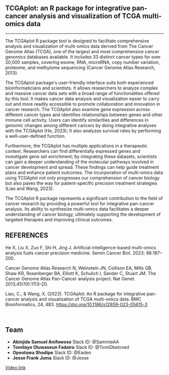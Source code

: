 ## **TCGAplot: an R package for integrative pan-cancer analysis and visualization of TCGA multi-omics data**

---

The TCGAplot R package tool is designed to facilitate comprehensive analysis and visualization of multi-omics data derived from The Cancer Genome Atlas (TCGA), one of the largest and most comprehensive cancer genomics databases available. It includes 33 distinct cancer types for over 20,000 samples, covering exome, RNA, microRNA, copy number variation, proteome, and methylome sequencing (Cancer Genome Atlas Research, 2013).

The TCGAplot package's user-friendly interface suits both experienced bioinformaticians and scientists. It allows researchers to analyze complex and massive cancer data sets with a broad range of functionalities offered by this tool. It makes cancer data analysis and visualization easier to carry out and more readily accessible to promote collaboration and innovation in cancer research. The TCGAplot also examine gene expression across different cancer types and identifies relationships between genes and other immune cell activity. Users can identify similarities and differences in genomic changes among different cancers by doing integrative analyses with the TCGAplot (He, 2023); It also analyzes survival rates by performing a well-user-defined function.

Furthermore, the TCGAplot has multiple applications in a therapeutic context. Researchers can find differentially expressed genes and investigate gene set enrichment; by integrating these datasets, scientists can gain a deeper understanding of the molecular pathways involved in cancer development and spread. These findings can help guide treatment plans and enhance patient outcomes. The incorporation of multi-omics data using TCGAplot not only progresses our comprehension of cancer biology but also paves the way for patient-specific precision treatment strategies (Liao and Wang, 2023).

The TCGAplot R package represents a significant contribution to the field of cancer research by providing a powerful tool for integrative pan-cancer analysis. Its ability to synthesize multi-omics data facilitates a deeper understanding of cancer biology, ultimately supporting the development of targeted therapies and improving clinical outcomes.

## **REFERENCES**

He X, Liu X, Zuo F, Shi H, Jing J. Artificial intelligence-based multi-omics analysis fuels cancer precision medicine. Semin Cancer Biol. 2023; 88:187–200.

Cancer Genome Atlas Research N, Weinstein JN, Collison EA, Mills GB, Shaw KR, Rosenberger BA, Elliott K, Schulich I, Sander C, Stuart JM. The Cancer Genome Atlas Pan-Cancer analysis project. Nat Genet. 2013;45(10):1113–20.

Liao, C., & Wang, X. (2023). TCGAplot: An R package for integrative pan-cancer analysis and visualization of TCGA multi-omics data. BMC Bioinformatics, 24, 483. <https://doi.org/10.1186/s12859-023-05615-3>

 

## **Team**

- **Akinjide Samuel Anifowose**
Slack ID: @SammieAA
- **Tomilayo Oluwaseun Fadairo**
Slack ID: @TomiDbeloved
- **Opeoluwa Shodipe**
Slack ID: @Eaden
- **Jesse Frank Juma**
Slack ID: @Jesse

[Video link](https://www.linkedin.com/posts/tomilayo-fadairo-aa4518248_cancerresearch-tcgaplot-rpackage-activity-7238311181029937152--nWc?utm_source=share&utm_medium=member_ios)

